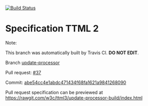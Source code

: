 [![Build Status](https://travis-ci.org/w3c/ttml3.svg?branch=update-processor)](https://travis-ci.org/w3c/ttml3)


# Specification TTML 2


Note:


This branch was automatically built by Travis CI. <b>DO NOT EDIT</b>.


 Branch [update-processor](https://github.com/w3c/ttml3/tree/update-processor)


 Pull request: [#37](https://github.com/w3c/ttml3/pull/37)


 Commit: [abe54cc4e1abdc471434f68fa1621a9841268090](https://github.com/w3c/ttml3/commit/abe54cc4e1abdc471434f68fa1621a9841268090)

Pull request specification can be previewed at https://rawgit.com/w3c/ttml3/update-processor-build/index.html



